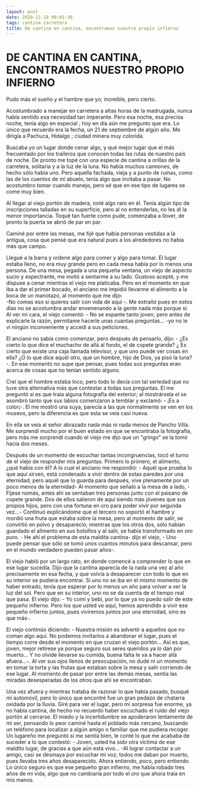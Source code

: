 ```yaml
---
layout: post
date: 2020-11-19 00:01:30
tags: cantina carretera
title: De cantina en cantina, encontramos nuestro propio infierno
---
```

# DE CANTINA EN CANTINA, ENCONTRAMOS NUESTRO PROPIO INFIERNO

   Pudo más el sueño y el hambre que yo; increíble, pero cierto.
   
   Acostumbrado a manejar en carretera a altas horas de la madrugada,
   nunca había sentido esa necesidad tan imperante. Pero esa noche, esa
   precisa noche, tenía algo en especial ; hoy en día aún me pregunto que
   era. Lo único que recuerdo era la fecha, un 21 de septiembre de algún
   año. Me dirigía a Pachuca, Hidalgo ; ciudad minera muy colorida.
   
   Buscaba yo un lugar donde cenar algo, y qué mejor lugar que el más
   frecuentado por los traileros que conocen todas las rutas de nuestro
   país de noche. De pronto me topé con una especie de cantina a orillas
   de la carretera, solitaria y a la luz de la luna. No había muchos
   camiones, de hecho sólo había uno. Pero aquella fachada, vieja y a
   punto de ruinas, como las de los cuentos de mi abuelo, tenía algo que
   invitaba a pasar. No acostumbro tomar cuando manejo, pero sé que en ese
   tipo de lugares se come muy bien.
   
   Al llegar al viejo portón de madera, noté algo raro en él. Tenía algún
   tipo de inscripciones talladas en su superficie, pero al no
   entenderlas, no les di la menor importancia. Toqué tan fuerte como
   pude, comenzaba a llover, de pronto la puerta se abrió de par en par.
   
   Caminé por entre las mesas, me fijé que había personas vestidas a la
   antigua, cosa que pensé que era natural pues a los alrededores no había
   más que campo.
   
   Llegué a la barra y ordené algo para comer y algo para tomar. El lugar
   estaba lleno, no era muy grande pero en cada mesa había por lo menos
   una persona. De una mesa, pegada a una pequeña ventana, un viejo de
   aspecto sucio y espectrante, me invitó a sentarme a su lado. Gustoso
   acepté, y me dispuse a cenar mientras el viejo me platicaba. Pero en el
   momento en que iba a dar el primer bocado, el anciano me impidió
   llevarme el alimento a la boca de un manotazo, al momento que me dijo:  
   -No comas eso si quieres salir con vida de aquí -. Me extrañó pues en
   estos días no se acostumbra andar envenenando a la gente nada más
   porque sí. Al ver mi cara, el viejo comentó: - No se espante tanto
   joven, pero antes de explicarle la razón, permítame hacerle unas
   cuantas preguntas...
   -yo no le vi ningún inconveniente y accedí a sus peticiones.
   
   El anciano no sabía como comenzar, pero después de pensarlo, dijo: -
   ¿Es cierto lo que dice el muchacho de allá al fondo, el de copete
   grande? ¿ Es cierto que existe una caja llamada televisor, y que uno
   puede ver cosas en ella? ¿O lo que dice aquél otro, que un hombre, hijo
   de Dios, ya pisó la luna?-. En ese momento no supe que pensar, pues
   todas sus preguntas eran acerca de cosas que no tenían sentido alguno.
   
   Creí que el hombre estaba loco, pero todo lo decía con tal seriedad que
   no tuve otra alternativa más que contestar a todas sus preguntas. El me
   preguntó si es que traía alguna fotografía del exterior; al mostrársela
   el se asombró tanto que sus labios comenzaron a temblar y exclamó: -
   ¡Es a color¡-. El me mostró una suya, parecía a las que normalmente se
   ven en los museos, pero la diferencia es que esta se veía casi nueva.
   
   En ella se veía al señor abrazado nada más ni nada menos de Pancho
   Villa. Me sorprendí mucho por el buen estado en que se encontraba la
   fotografía, pero más me sorprendí cuando el viejo me dijo que un
   "gringo" se la tomó hacía dos meses.
   
   Después de un momento de escuchar tantas incongruencias, tocó el turno
   de el viejo de responder mis preguntas. Primero lo primero, el
   alimento, ¿qué había con él? A lo cual el anciano me respondió: - Aquél
   que prueba lo que aquí sirven, está condenado a vivir dentro de estas
   paredes por una eternidad; pero aquél que lo guarda para después, vive
   plenamente por un poco menos de la eternidad- Al momento que señaló a
   la mesa de a lado, - Fíjese nomás, antes ahí se sentaban tres personas
   junto con el paisano de copete grande. Dos de ellos salieron de aquí
   siendo más jóvenes que sus propios hijos, pero con una fortuna en oro
   para poder vivir por segunda vez...- Continuó explicándome que el
   tercero no soportó el hambre y mordió una fruta que estaba sobre la
   mesa, pero al momento de salir, se convirtió en polvo y desapareció;
   mientras que los otros dos, sólo habían guardado el alimento en sus
   bolsillos y al salir, se había transformado en oro puro. - He ahí el
   problema de esta maldita cantina- dijo el viejo, - Uno puede pensar que
   sólo se tomó unos cuantos minutos para descansar, pero en el mundo
   verdadero pueden pasar años-.
   
   El viejo habló por un largo rato, en donde comencé a comprender lo que
   en ese lugar sucedía. Dijo que la cantina aparecía de la nada una vez
   al año precisamente en esa fecha, y que volvía a desaparecer con todo
   lo que en su interior se pudiera encontrar. Si uno no se iba en el
   mismo momento de haber entrado, tenía que esperar por lo menos un año
   para volver a ver la luz del sol. Pero que en su interior, uno no se da
   cuenta de el tiempo real que pasa. El viejo dijo: - Yo comí y bebí, por
   lo que ya no puedo salir de este pequeño infierno. Pero los que usted
   ve aquí, hemos aprendido a vivir ese pequeño infierno juntos, pues
   viviremos juntos por una eternidad, sino es que más-.
   
   El viejo continúo diciendo: - Nuestra misión es advertir a aquellos que
   no coman algo aquí. No podemos invitarlos a abandonar el lugar, pues el
   tiempo corre desde el momento en que cruzan el viejo portón... Así es
   que, joven, mejor retírese ya porque seguro sus seres queridos ya lo
   dan por muerto... Y no olvide llevarse su comida, buena falta le va a
   hacer allá afuera...-. Al ver sus ojos llenos de preocupación, no dudé
   ni un momento en tomar la torta y las frutas que estaban sobre la mesa
   y salir corriendo de ese lugar. Al momento de pasar por entre las demás
   mesas, sentía las miradas desesperadas de los otros que ahí se
   encontraban.
   
   Una vez afuera y mientras trataba de razonar lo que había pasado,
   busqué mi automóvil, pero lo único que encontré fue un gran pedazo de
   chatarra oxidada por la lluvia. Giré para ver el lugar, pero mi
   sorpresa fue enorme, ya no había cantina, de hecho no recuerdo haber
   escuchado el ruido del viejo portón al cerrarse. El miedo y la
   incertidumbre se apoderaron lentamente de mi ser, pensando lo peor
   caminé hasta el poblado más cercano, buscando un teléfono para
   localizar a algún amigo o familiar que me pudiera recoger. Un lugareño
   me preguntó si me sentía bien, le conté lo que me acababa de suceder a
   lo que contestó: - Joven, usted ha sido otra víctima de ese maldito
   lugar, de gracias a que aún está vivo... -Al lograr contactar a un
   amigo, casi se desmaya por escuchar mi voz; todos me daban por muerto,
   pues llevaba tres años desaparecido. Ahora entiendo, poco, pero
   entiendo. Lo único seguro es que ese pequeño gran infierno, me había
   robado tres años de mi vida, algo que no cambiaría por todo el oro que
   ahora traía en mis manos.